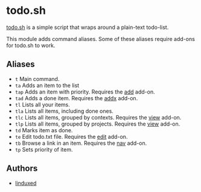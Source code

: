 todo.sh
=======

[todo.sh][1] is a simple script that wraps around a plain-text todo-list.

This module adds command aliases. Some of these aliases require add-ons for
todo.sh to work.

Aliases
-------
 
  - `t` Main command.
  - `ta` Adds an item to the list
  - `tap` Adds an item with priority. Requires the [add][2] add-on.
  - `tad` Adds a done item. Requires the [addx][3] add-on.
  - `tl` Lists all your items.
  - `tla` Lists all items, including done ones.
  - `tlc` Lists all items, grouped by contexts. Requires the [view][4] add-on.
  - `tlp` Lists all items, grouped by projects. Requires the [view][5] add-on.
  - `td` Marks item as done.
  - `te` Edit todo.txt file. Requires the [edit][6] add-on.
  - `tb` Browse a link in an item. Requires the [nav][7] add-on.
  - `tp` Sets priority of item.

Authors
-------

  - [linduxed](https://github.com/linduxed)

[1]: http://todotxt.com/
[2]: https://github.com/ginatrapani/todo.txt-cli/wiki/Todo.sh-Add-on-Directory#wiki-adddopri
[3]: https://github.com/ginatrapani/todo.txt-cli/blob/addons/.todo.actions.d/addx
[4]: https://github.com/ginatrapani/todo.txt-cli/wiki/Todo.sh-Add-on-Directory#wiki-view
[5]: https://github.com/ginatrapani/todo.txt-cli/wiki/Todo.sh-Add-on-Directory#wiki-view
[6]: https://github.com/ginatrapani/todo.txt-cli/wiki/Todo.sh-Add-on-Directory#wiki-edit
[7]: https://github.com/ginatrapani/todo.txt-cli/wiki/Todo.sh-Add-on-Directory#wiki-nav
